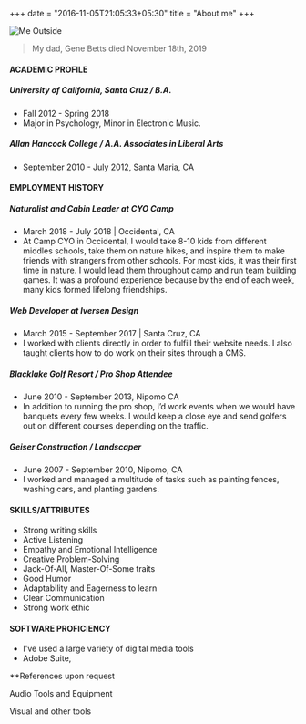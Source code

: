 +++
date = "2016-11-05T21:05:33+05:30"
title = "About me"
+++

<img src="/img/mic1.gif" alt="Me Outside"> <br>

> My dad, Gene Betts died November 18th, 2019  

<!-- In Broad terms, Paleblue.fm works to produce creative tech projects to document and pursue truth and document among civilizations, cultures, and peoples, to promote positive adaptation practices. Given the dramatic developments in technological changes, to increase empathy. The first project is a podcast that sounds kind of like life, the musical. It's a podcast that gives voice to every human across the social hierarchy, and finds the connections between our differences.

- By documenting and producing people that would otherwise not be recorded, we start a dialogue for their situation in an artistic way. Historically, sparking dialogue is a definitive method for increasing the quality of lives of the people whom the dialogue is about.</div>
-->

#### ACADEMIC PROFILE

##### University of California, Santa Cruz / B.A.

- Fall 2012 - Spring 2018
- Major in Psychology, Minor in Electronic Music.

##### Allan Hancock College / A.A. Associates in Liberal Arts

  - September 2010 - July 2012,  Santa Maria, CA


#### EMPLOYMENT HISTORY

##### Naturalist and Cabin Leader at CYO Camp

  - March 2018 - July 2018 | Occidental, CA
  - At Camp CYO in Occidental, I would take 8-10 kids from different middles schools, take them on nature hikes, and inspire them to make friends with strangers from other schools. For most kids, it was their first time in nature. I would lead them throughout camp and run team building games. It was a profound experience because by the end of each week, many kids formed lifelong friendships.

##### Web Developer at Iversen Design

  - March 2015 - September 2017 | Santa Cruz, CA
  - I worked with clients directly in order to fulfill their website needs. I also taught clients how to do work on their sites through a CMS.

##### Blacklake Golf Resort / Pro Shop Attendee

  - June 2010 - September 2013, Nipomo CA
  - In addition to running the pro shop, I’d work events when we would have banquets every few weeks. I would keep a close eye and send golfers out on different courses depending on the traffic.

##### Geiser Construction / Landscaper

  - June 2007 - September 2010, Nipomo, CA
  - I worked and managed a multitude of tasks such as painting fences, washing cars, and planting gardens.

#### SKILLS/ATTRIBUTES

  - Strong writing skills
  - Active Listening
  - Empathy and Emotional Intelligence
  - Creative Problem-Solving
  - Jack-Of-All, Master-Of-Some traits
  - Good Humor
  - Adaptability and Eagerness to learn
  - Clear Communication
  - Strong work ethic


#### SOFTWARE PROFICIENCY

  - I've used a large variety of digital media tools
  - Adobe Suite,


  **References upon request


Audio Tools and Equipment

Visual and other tools
